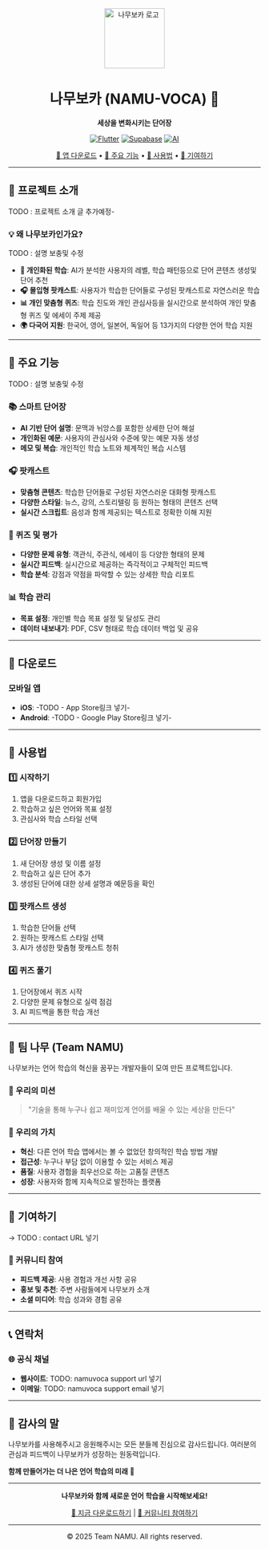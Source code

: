 <div align="center">
  <img src="frontend/images/로고 프레임.jpg" alt="나무보카 로고" width="120" height="120">
  
  # 나무보카 (NAMU-VOCA) 🌳
  
  **세상을 변화시키는 단어장**
  
  [![Flutter](https://img.shields.io/badge/Flutter-02569B?style=for-the-badge&logo=flutter&logoColor=white)](https://flutter.dev/)
  [![Supabase](https://img.shields.io/badge/Supabase-3ECF8E?style=for-the-badge&logo=supabase&logoColor=white)](https://supabase.com/)
  [![AI](https://img.shields.io/badge/AI%20Powered-FF6B6B?style=for-the-badge&logo=openai&logoColor=white)](https://openai.com/)
  
  [📱 앱 다운로드](#다운로드) • [🎯 주요 기능](#주요-기능) • [📖 사용법](#사용법) • [🤝 기여하기](#기여하기)
  
</div>

---

## 🌟 프로젝트 소개

TODO : 프로젝트 소개 글 추가예정-

### 💡 왜 나무보카인가요?
TODO : 설명 보충및 수정
- **🎯 개인화된 학습**: AI가 분석한 사용자의 레벨, 학습 패턴등으로 단어 콘텐츠 생성및 단어 추천
- **🎧 몰입형 팟캐스트**: 사용자가 학습한 단어들로 구성된 팟캐스트로 자연스러운 학습
- **📊 개인 맞춤형 퀴즈**: 학습 진도와 개인 관심사등을 실시간으로 분석하여 개인 맞춤형 퀴즈 및 에세이 주제 제공
- **🌍 다국어 지원**: 한국어, 영어, 일본어, 독일어 등 13가지의 다양한 언어 학습 지원

---

## 🎯 주요 기능

TODO : 설명 보충및 수정

### 📚 스마트 단어장
- **AI 기반 단어 설명**: 문맥과 뉘앙스를 포함한 상세한 단어 해설
- **개인화된 예문**: 사용자의 관심사와 수준에 맞는 예문 자동 생성
- **메모 및 복습**: 개인적인 학습 노트와 체계적인 복습 시스템

### 🎧 팟캐스트
- **맞춤형 콘텐츠**: 학습한 단어들로 구성된 자연스러운 대화형 팟캐스트
- **다양한 스타일**: 뉴스, 강의, 스토리텔링 등 원하는 형태의 콘텐츠 선택
- **실시간 스크립트**: 음성과 함께 제공되는 텍스트로 정확한 이해 지원

### 🧠 퀴즈 및 평가
- **다양한 문제 유형**: 객관식, 주관식, 에세이 등 다양한 형태의 문제
- **실시간 피드백**: 실시간으로 제공하는 즉각적이고 구체적인 피드백
- **학습 분석**: 강점과 약점을 파악할 수 있는 상세한 학습 리포트

### 📊 학습 관리
- **목표 설정**: 개인별 학습 목표 설정 및 달성도 관리
- **데이터 내보내기**: PDF, CSV 형태로 학습 데이터 백업 및 공유

---

## 📱 다운로드

### 모바일 앱
- **iOS**: -TODO - App Store링크 넣기-
- **Android**: -TODO - Google Play Store링크 넣기-

---

## 📖 사용법

### 1️⃣ 시작하기
1. 앱을 다운로드하고 회원가입
2. 학습하고 싶은 언어와 목표 설정
3. 관심사와 학습 스타일 선택

### 2️⃣ 단어장 만들기
1. 새 단어장 생성 및 이름 설정
2. 학습하고 싶은 단어 추가
3. 생성된 단어에 대한 상세 설명과 예문등을 확인

### 3️⃣ 팟캐스트 생성
1. 학습한 단어들 선택
2. 원하는 팟캐스트 스타일 선택
3. AI가 생성한 맞춤형 팟캐스트 청취

### 4️⃣ 퀴즈 풀기
1. 단어장에서 퀴즈 시작
2. 다양한 문제 유형으로 실력 점검
3. AI 피드백을 통한 학습 개선

---

## 🏢 팀 나무 (Team NAMU)

나무보카는 언어 학습의 혁신을 꿈꾸는 개발자들이 모여 만든 프로젝트입니다. 

### 🎯 우리의 미션
> "기술을 통해 누구나 쉽고 재미있게 언어를 배울 수 있는 세상을 만든다"

### 🌱 우리의 가치
- **혁신**: 다른 언어 학습 앱에서는 볼 수 없었던 창의적인 학습 방법 개발
- **접근성**: 누구나 부담 없이 이용할 수 있는 서비스 제공
- **품질**: 사용자 경험을 최우선으로 하는 고품질 콘텐츠
- **성장**: 사용자와 함께 지속적으로 발전하는 플랫폼

---

## 🤝 기여하기

-> TODO : contact URL 넣기

### 📢 커뮤니티 참여
- **피드백 제공**: 사용 경험과 개선 사항 공유
- **홍보 및 추천**: 주변 사람들에게 나무보카 소개
- **소셜 미디어**: 학습 성과와 경험 공유

---

## 📞 연락처

### 🌐 공식 채널
- **웹사이트**: TODO: namuvoca support url 넣기
- **이메일**: TODO: namuvoca support email 넣기


---

## 🙏 감사의 말

나무보카를 사용해주시고 응원해주시는 모든 분들께 진심으로 감사드립니다. 여러분의 관심과 피드백이 나무보카가 성장하는 원동력입니다.

**함께 만들어가는 더 나은 언어 학습의 미래** 🌟

---

<div align="center">
  
  **나무보카와 함께 새로운 언어 학습을 시작해보세요!**
  
  [📱 지금 다운로드하기](#다운로드) | [🤝 커뮤니티 참여하기](#커뮤니티)
  
  ---
  
  © 2025 Team NAMU. All rights reserved.
  
</div>
